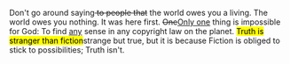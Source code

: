 Don't go around saying<del> to people that</del> the world owes you a living. The world owes you nothing. It was here first. <del>One</del><ins>Only one</ins> thing is impossible for God: To find <ins>any</ins> sense in any copyright law on the planet. <mark>Truth is stranger than fiction</mark><span class="critic comment">strange but true</span>, but it is because Fiction is obliged to stick to possibilities; Truth isn't.
